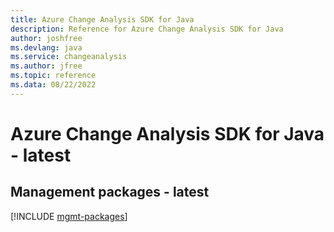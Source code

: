 ```yaml
---
title: Azure Change Analysis SDK for Java
description: Reference for Azure Change Analysis SDK for Java
author: joshfree
ms.devlang: java
ms.service: changeanalysis
ms.author: jfree
ms.topic: reference
ms.data: 08/22/2022
---
```

# Azure Change Analysis SDK for Java - latest

## Management packages - latest
[!INCLUDE [mgmt-packages](change-analysis-mgmt-index.md)]